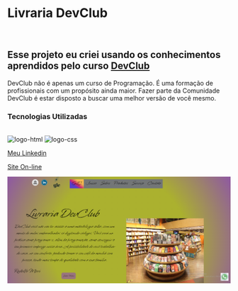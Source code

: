 <h1>Livraria DevClub</h1>
<br>
<h2>Esse projeto eu criei usando os conhecimentos aprendidos pelo curso <a href="https://rodolfomori.com.br/devclub/">DevClub</a></h2>
<p>DevClub não é apenas um curso de Programação. É uma formação de profissionais com um propósito ainda maior. Fazer parte da Comunidade DevClub é estar disposto a buscar uma melhor versão de você mesmo.</p>

<h3>Tecnologias Utilizadas</h3>
<br>
<img src="https://img.shields.io/badge/HTML-239120?style=for-the-badge&logo=html5&logoColor=white" alt="logo-html"/>
<img src="https://img.shields.io/badge/CSS3-1572B6?style=for-the-badge&logo=css3&logoColor=white" alt="logo-css"/>

<a href='https://www.linkedin.com/in/guilherme-link-corbellini-49686b264/'>Meu Linkedin</a>

<a href='https://livrariadevclubglc.netlify.app/'>Site On-line</a>

<img src="https://github.com/GuilhermeLC23/Site-livraria/blob/main/assets/img-site.png?raw=true" alt="projeto">
